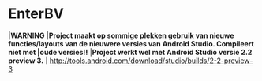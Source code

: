 # EnterBV



|**WARNING**
|**Project maakt op sommige plekken gebruik van nieuwe functies/layouts van de nieuwere versies van Android Studio. Compileert niet met |oude versies\!\!**
|**Project werkt wel met Android Studio versie 2.2 preview 3.**
| http://tools.android.com/download/studio/builds/2-2-preview-3
